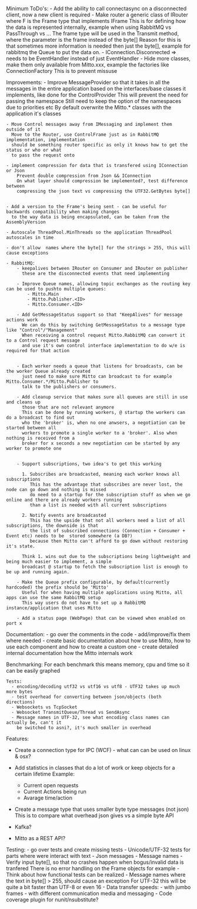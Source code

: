 Minimum ToDo's:
	- Add the ability to call connectasync on a disconnected client, now a new client is required
	- Make router a generic class of IRouter<F> where F is the Frame type that implements IFrame
	  This is for defining how the data is represented internally, example when using RabbitMQ vs PassThrough vs ...
	  The frame type will be used in the Transmit method, where the parameter is the frame instead of the byte[]
	  Reason for this is that sometimes more information is needed then just the byte[], example for rabbitmq the 
	  Queue to put the data on.
	- IConnection.Disconnected => needs to be EventHandler<IClientConnection> instead of just EventHandler
	- Hide more classes, make them only available from Mitto.xxx, example the factories like ConnectionFactory
	  This is to prevent missuse

Improvements:
	- Improve MessageProvider so that it takes in all the messages in the entire application based on the 
	  interfaces/base classes it implements, like done for the ControlProvider
	  This will prevent the need for passing the namespace
	  Still need to keep the option of the namespaces due to priorities etc
	  By default overwrite the Mitto.* classes with the application it's classes

	- Move Control messages away from IMessaging and implement them outside of it
	  Move to the Router, use ControlFrame just as in RabbitMQ implementation, implementation 
	  should be something router specific as only it knows how to get the status or who or what
	  to pass the request onto

    - implement compression for data that is transfered using IConnection or Json
	    Prevent double compression from Json && IConnection
		On what layer should compression be implemented?, test difference between 
		compressing the json text vs compressing the UTF32.GetBytes byte[]


	- Add a version to the Frame's being sent - can be useful for backwards compatibility when making changes 
	  to the way data is being encapsulated, can be taken from the AssemblyVersion

	- Autoscale ThreadPool.MinThreads so the application ThreadPool autoscales in time

	- don't allow  names where the byte[] for the strings > 255, this will cause exceptions

	- RabbitMQ: 
		- keepalives between IRouter on Consumer and IRouter on publisher
		  these are the disconnected events that need implementing

	    - Improve Queue names, allowing topic exchanges as the routing key can be used to pushto multiple queues:
		    - Mitto.Main
			- Mitto.Publisher.<ID>
			- Mitto.Consumer.<ID>
		
		- Add GetMessageStatus support so that "KeepAlives" for message actions work
		  We can do this by switching GetMessageStatus to a message type like "Control"/"Management"
		  When receiving a control request Mitto.RabbitMQ can convert it to a Control request message
		  and use it's own control interface implementation to do w/e is required for that action
		  

		- Each worker needs a queue that listens for broadcasts, can be the worker Queue already created
		  just need to make sure Mitto can broadcast to for example Mitto.Consumer.*/Mitto.Publisher to 
		  talk to the publishers or consumers.
		
		- Add cleanup service that makes sure all queues are still in use and cleans up 
		  those that are not relevant anymore
		  This can be done by running workers, @ startup the workers can do a broadcast to find out 
		  who the 'broker' is, when no one anwsers, a negotiation can be started between all 
		  workers to promote a single worker to a 'broker'. Also when nothing is received from a 
		  broker for x seconds a new negotiation can be started by any worker to promote one
		  

		- Support subscriptions, two idea's to get this working
		  
		  1. Subscribes are broadcasted, meaning each worker knows all subscriptions
		     This has the advantage that subscribes are never lost, the node can go down and nothing is missed
			 do need to a startup for the subscription stuff as when we go online and there are already workers running
			 than a list is needed with all current subscriptions

		  2. Notify events are broadcasted
		     This has the upside that not all workers need a list of all subscriptions, the downside is that
			 the list of subscribed connections (Connection + Consumer + Event etc) needs to be  stored somewhere (a DB?)
			 because then Mitto can't afford to go down without restoring it's state.

		  Think 1. wins out due to the subscriptions being lightweight and being much easier to implement, a simple
		  broadcast @ startup to fetch the subscription list is enough to be up and running again. 

		- Make the Queue prefix configurable, by default(currently hardcoded) the prefix should be 'Mitto'
		  Useful for when having multiple applications using Mitto, all apps can use the same RabbitMQ setup
		  This way users do not have to set up a RabbitMQ instance/application that uses Mitto

		- Add a status page (WebPage) that can be viewed when enabled on port x 

Documentation:
	- go over the comments in the code - add/improve/fix them where needed
	- create basic documentation about how to use Mitto, how to use each component and how to create a custom one
	- create detailed internal documentation how the Mitto internals work

Benchmarking:
    For each benchmark this means memory, cpu and time so it can be easily graphed
	
	Tests:
      - encoding/decoding utf32 vs utf16 vs utf8 - UTF32 takes up much more bytes
	  - test overhead for converting between json/objects (both directions)
	  - Websockets vs TcpSocket
	  - Websocket TransmitQueue/Thread vs SendAsync
	  - Message names in UTF-32, see what encoding class names can actually be, can't it
	    be switched to asni?, it's much smaller in overhead

Features:
  - Create a connection type for IPC (WCF) - what can can be used on linux & osx?
  
  - Add statistics in classes that do a lot of work or keep objects for a certain lifetime
    Example:
	  - Current open requests
	  - Current Actions being run
	  - Avarage time/action<T>

  - Create a message type that uses smaller byte type messages (not json)
    This is to compare what overhead json gives vs a simple byte API

  - Kafka?

  - Mitto as a REST API?

Testing:
	- go over tests and create missing tests
	- Unicode/UTF-32 tests for parts where were interact with text
	- Json messages
		- Message names
		- Verify input byte[], so that no crashes happen when bogus/invalid data is tranfered
		  There is no error handling on the Frame objects for example
		- Think about how functional tests can be realized
    - Message names where the text in byte[] > 255, should cause an exception
      For UTF-32 this will be quite a bit faster than UTF-8 or even 16
	- Data transfer speeds:
		- with jumbo frames
		- with different communication media and messaging
	- Code coverage plugin for nunit/nsubstitute?